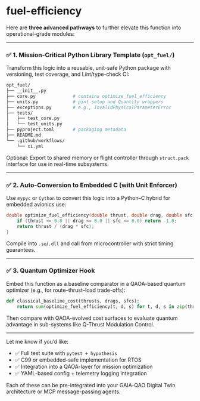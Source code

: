 # fuel-efficiency


Here are **three advanced pathways** to further elevate this function into operational-grade modules:

---

### ✅ 1. **Mission-Critical Python Library Template (`opt_fuel/`)**

Transform this logic into a reusable, unit-safe Python package with versioning, test coverage, and Lint/type-check CI:

```bash
opt_fuel/
├── __init__.py
├── core.py              # contains optimize_fuel_efficiency
├── units.py             # pint setup and Quantity wrappers
├── exceptions.py        # e.g., InvalidPhysicalParameterError
├── tests/
│   ├── test_core.py
│   └── test_units.py
├── pyproject.toml       # packaging metadata
├── README.md
└── .github/workflows/
    └── ci.yml
```

Optional: Export to shared memory or flight controller through `struct.pack` interface for use in real-time subsystems.

---

### ✅ 2. **Auto-Conversion to Embedded C (with Unit Enforcer)**

Use `mypyc` or `Cython` to convert this logic into a Python–C hybrid for embedded avionics use:

```c
double optimize_fuel_efficiency(double thrust, double drag, double sfc) {
    if (thrust <= 0.0 || drag <= 0.0 || sfc <= 0.0) return -1.0;
    return thrust / (drag * sfc);
}
```

Compile into `.so`/`.dll` and call from microcontroller with strict timing guarantees.

---

### ✅ 3. **Quantum Optimizer Hook**

Embed this function as a baseline comparator in a QAOA-based quantum optimizer (e.g., for route–thrust–load trade-offs):

```python
def classical_baseline_cost(thrusts, drags, sfcs):
    return sum(optimize_fuel_efficiency(t, d, s) for t, d, s in zip(thrusts, drags, sfcs))
```

Then compare with QAOA-evolved cost surfaces to evaluate quantum advantage in sub-systems like Q-Thrust Modulation Control.

---

Let me know if you’d like:

* ✅ Full test suite with `pytest + hypothesis`
* ✅ C99 or embedded-safe implementation for RTOS
* ✅ Integration into a QAOA-layer for mission optimization
* ✅ YAML-based config + telemetry logging integration

Each of these can be pre-integrated into your GAIA-QAO Digital Twin architecture or MCP message-passing agents.
